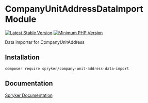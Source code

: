 # CompanyUnitAddressDataImport Module
[![Latest Stable Version](https://poser.pugx.org/spryker/company-unit-address-data-import/v/stable.svg)](https://packagist.org/packages/spryker/company-unit-address-data-import)
[![Minimum PHP Version](https://img.shields.io/badge/php-%3E%3D%207.3-8892BF.svg)](https://php.net/)

Data importer for CompanyUnitAddress

## Installation

```
composer require spryker/company-unit-address-data-import
```

## Documentation

[Spryker Documentation](https://academy.spryker.com/developing_with_spryker/module_guide/modules.html)
